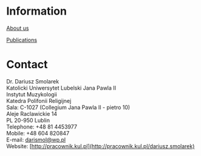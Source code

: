 # Information

[About us](/working-groups/poland/lublin/home.html)

[Publications](/working-groups/poland/lublin/publications.html)

# Contact

Dr. Dariusz Smolarek  
Katolicki Uniwersytet Lubelski Jana Pawla II  
Instytut Muzykologii  
Katedra Polifonii Religijnej  
Sala: C-1027 (Collegium Jana Pawla II - pietro 10)  
Aleje Raclawickie 14  
PL 20-950 Lublin  
Telephone: +48 81 4453977  
Mobile: +48 604 820847  
E-mail: [darismol@wp.pl](mailto:darismol@wp.pl)  
Website: [http://pracownik.kul.pl](http://pracownik.kul.pl/dariusz.smolarek)